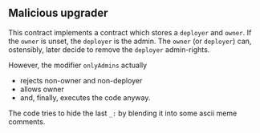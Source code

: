 ## Malicious upgrader

This contract implements a contract which stores a `deployer` and `owner`. If the `owner` is unset, the `deployer` is the admin. 
The `owner` (or `deployer`) can, ostensibly, later decide to remove the `deployer` admin-rights. 

However, the modifier `onlyAdmins` actually 
  - rejects non-owner and non-deployer
  - allows owner
  - and, finally, executes the code anyway. 
  
The code tries to hide the last `_:` by blending it into some ascii meme comments. 
